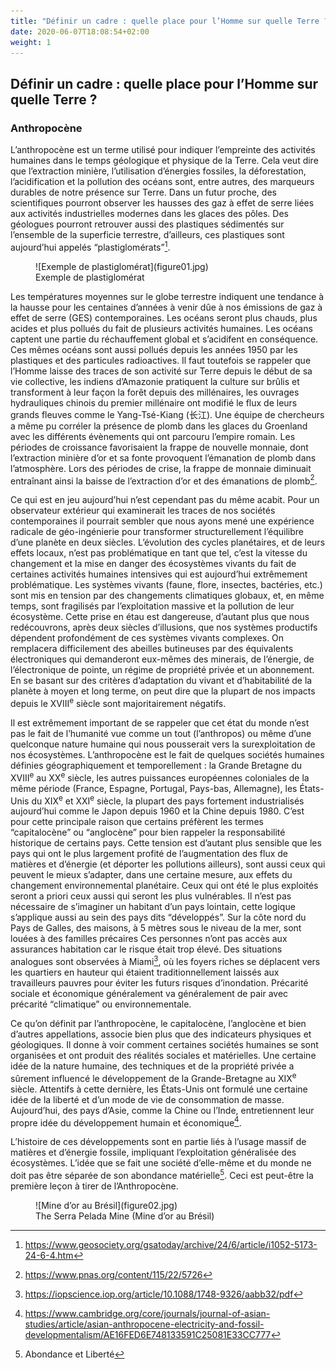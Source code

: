 ```yaml
---
title: "Définir un cadre : quelle place pour l’Homme sur quelle Terre ?"
date: 2020-06-07T18:08:54+02:00
weight: 1
---
```


## Définir un cadre : quelle place pour l’Homme sur quelle Terre ?

### Anthropocène

L’anthropocène est un terme utilisé pour indiquer l’empreinte des activités humaines dans le temps géologique et physique de la Terre. Cela veut dire que l’extraction minière, l’utilisation d’énergies fossiles, la déforestation, l’acidification et la pollution des océans sont, entre autres, des marqueurs durables de notre présence sur Terre. Dans un futur proche, des scientifiques pourront observer les hausses des gaz à effet de serre liées aux activités industrielles modernes dans les glaces des pôles. Des géologues pourront retrouver aussi des plastiques sédimentés sur l’ensemble de la superficie terrestre, d’ailleurs, ces plastiques sont aujourd’hui appelés “plastiglomérats”[^3].

<figure>
![Exemple de plastiglomérat](figure01.jpg)
    <figcaption>Exemple de plastiglomérat</figcaption>
</figure>

Les températures moyennes sur le globe terrestre indiquent une tendance à la hausse pour les centaines d’années à venir dûe à nos émissions de gaz à effet de serre (GES) contemporaines. Les océans seront plus chauds, plus acides et plus pollués du fait de plusieurs activités humaines. Les océans captent une partie du réchauffement global et s’acidifent en conséquence. Ces mêmes océans sont aussi pollués depuis les années 1950 par les plastiques et des particules radioactives. Il faut toutefois se rappeler que l’Homme laisse des traces de son activité sur Terre depuis le début de sa vie collective, les indiens d’Amazonie pratiquent la culture sur brûlis et transforment à leur façon la forêt depuis des millénaires, les ouvrages hydrauliques chinois du premier millénaire ont modifié le flux de leurs grands fleuves comme le Yang-Tsé-Kiang (长江). Une équipe de chercheurs a même pu corréler la présence de plomb dans les glaces du Groenland avec les différents évènements qui ont parcouru l’empire romain. Les périodes de croissance favorisaient la frappe de nouvelle monnaie, dont l’extraction minière d’or et sa fonte provoquent l’émanation de plomb dans l’atmosphère. Lors des périodes de crise, la frappe de monnaie diminuait entraînant ainsi la baisse de l’extraction d’or et des émanations de plomb[^4].

Ce qui est en jeu aujourd’hui n’est cependant pas du même acabit. Pour un observateur extérieur qui examinerait les traces de nos sociétés contemporaines il pourrait sembler que nous ayons mené une expérience radicale de géo-ingénierie pour transformer structurellement l’équilibre d’une planète en deux siècles. L’évolution des cycles planétaires, et de leurs effets locaux, n’est pas problématique en tant que tel, c’est la vitesse du changement et la mise en danger des écosystèmes vivants du fait de certaines activités humaines intensives qui est aujourd’hui extrêmement problématique. Les systèmes vivants (faune, flore, insectes, bactéries, etc.) sont mis en tension par des changements climatiques globaux, et, en même temps, sont fragilisés par l’exploitation massive et la pollution de leur écosystème. Cette prise en étau est dangereuse, d’autant plus que nous redécouvrons, après deux siècles d’illusions, que nos systèmes productifs dépendent profondément de ces systèmes vivants complexes. On remplacera difficilement des abeilles butineuses par des équivalents électroniques qui demanderont eux-mêmes des minerais, de l’énergie, de l’électronique de pointe, un régime de propriété privée et un abonnement. En se basant sur des critères d’adaptation du vivant et d’habitabilité de la planète à moyen et long terme, on peut dire que la plupart de nos impacts depuis le XVIII<sup>e</sup> siècle sont majoritairement négatifs.

Il est extrêmement important de se rappeler que cet état du monde n’est pas le fait de l’humanité vue comme un tout (l’anthropos) ou même d’une quelconque nature humaine qui nous pousserait vers la surexploitation de nos écosystèmes. L’anthropocène est le fait de quelques sociétés humaines définies géographiquement et temporellement : la Grande Bretagne du XVIII<sup>e</sup> au XX<sup>e</sup> siècle, les autres puissances européennes coloniales de la même période (France, Espagne, Portugal, Pays-bas, Allemagne), les États-Unis du XIX<sup>e</sup> et XXI<sup>e</sup> siècle, la plupart des pays fortement industrialisés aujourd’hui comme le Japon depuis 1960 et la Chine depuis 1980. C’est pour cette principale raison que certains préfèrent les termes “capitalocène” ou “anglocène” pour bien rappeler la responsabilité historique de certains pays. Cette tension est d’autant plus sensible que les pays qui ont le plus largement profité de l’augmentation des flux de matières et d’énergie (et déporter les pollutions ailleurs), sont aussi ceux qui peuvent le mieux s’adapter, dans une certaine mesure, aux effets du changement environnemental planétaire. Ceux qui ont été le plus exploités seront a priori ceux aussi qui seront les plus vulnérables. Il n’est pas nécessaire de s’imaginer un habitant d’un pays lointain, cette logique s’applique aussi au sein des pays dits “développés”. Sur la côte nord du Pays de Galles, des maisons, à 5 mètres sous le niveau de la mer, sont louées à des familles précaires Ces personnes n’ont pas accès aux assurances habitation car le risque était trop élevé.  Des situations analogues sont observées à Miami[^5], où les foyers riches se déplacent vers les quartiers en hauteur qui étaient traditionnellement laissés aux travailleurs pauvres pour éviter les futurs risques d’inondation. Précarité sociale et économique généralement va généralement de pair avec précarité “climatique” ou environnementale.

Ce qu’on définit par l’anthropocène, le capitalocène, l’anglocène et bien d’autres appellations, associe bien plus que des indicateurs physiques et géologiques. Il donne à voir comment certaines sociétés humaines se sont organisées et ont produit des réalités sociales et matérielles. Une certaine idée de la nature humaine, des techniques et de la propriété privée a sûrement influencé le développement de la Grande-Bretagne au XIX<sup>e</sup> siècle. Attentifs à cette dernière, les États-Unis ont formulé une certaine idée de la liberté et d’un mode de vie de consommation de masse. Aujourd’hui, des pays d’Asie, comme la Chine ou l’Inde, entretiennent leur propre idée du développement humain et économique[^6].

L’histoire de ces développements sont en partie liés à l’usage massif de matières et d’énergie fossile, impliquant l’exploitation généralisée des écosystèmes. L’idée que se fait une société d’elle-même et du monde ne doit pas être séparée de son abondance matérielle[^7]. Ceci est peut-être la première leçon à tirer de l’Anthropocène.

<figure>
![Mine d’or au Brésil](figure02.jpg)
    <figcaption>The Serra Pelada Mine (Mine d’or au Brésil)</figcaption>
</figure>

[^3]: https://www.geosociety.org/gsatoday/archive/24/6/article/i1052-5173-24-6-4.htm
[^4]: https://www.pnas.org/content/115/22/5726
[^5]: https://iopscience.iop.org/article/10.1088/1748-9326/aabb32/pdf
[^6]: https://www.cambridge.org/core/journals/journal-of-asian-studies/article/asian-anthropocene-electricity-and-fossil-developmentalism/AE16FED6E748133591C25081E33CC777
[^7]: Abondance et Liberté
